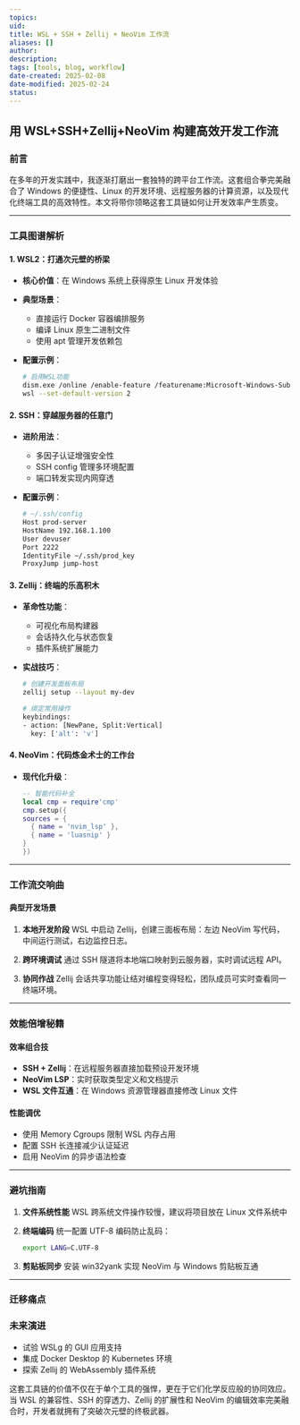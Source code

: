 ```yaml
---
topics: 
uid: 
title: WSL + SSH + Zellij + NeoVim 工作流
aliases: []
author: 
description: 
tags: [tools, blog, workflow]
date-created: 2025-02-08
date-modified: 2025-02-24
status: 
---
```


## 用 WSL+SSH+Zellij+NeoVim 构建高效开发工作流

### 前言

在多年的开发实践中，我逐渐打磨出一套独特的跨平台工作流。这套组合拳完美融合了 Windows 的便捷性、Linux 的开发环境、远程服务器的计算资源，以及现代化终端工具的高效特性。本文将带你领略这套工具链如何让开发效率产生质变。

---

### 工具图谱解析

#### 1. WSL2：打通次元壁的桥梁

- **核心价值**：在 Windows 系统上获得原生 Linux 开发体验
- **典型场景**：
	- 直接运行 Docker 容器编排服务
	- 编译 Linux 原生二进制文件
	- 使用 apt 管理开发依赖包
- **配置示例**：

	```bash
  # 启用WSL功能
  dism.exe /online /enable-feature /featurename:Microsoft-Windows-Subsystem-Linux /all /norestart
  wsl --set-default-version 2
  ```

#### 2. SSH：穿越服务器的任意门

- **进阶用法**：
	- 多因子认证增强安全性
	- SSH config 管理多环境配置
	- 端口转发实现内网穿透
- **配置示例**：

	```bash
  # ~/.ssh/config
  Host prod-server
    HostName 192.168.1.100
    User devuser
    Port 2222
    IdentityFile ~/.ssh/prod_key
    ProxyJump jump-host
  ```

#### 3. Zellij：终端的乐高积木

- **革命性功能**：
	- 可视化布局构建器
	- 会话持久化与状态恢复
	- 插件系统扩展能力
- **实战技巧**：

	```bash
  # 创建开发面板布局
  zellij setup --layout my-dev

  # 绑定常用操作
  keybindings:
    - action: [NewPane, Split:Vertical]
      key: ['alt': 'v']
  ```

#### 4. NeoVim：代码炼金术士的工作台

- **现代化升级**：

	```lua
  -- 智能代码补全
  local cmp = require'cmp'
  cmp.setup({
    sources = {
      { name = 'nvim_lsp' },
      { name = 'luasnip' }
    }
  })
  ```

---

### 工作流交响曲

#### 典型开发场景

1. **本地开发阶段**
	 WSL 中启动 Zellij，创建三面板布局：左边 NeoVim 写代码，中间运行测试，右边监控日志。

2. **跨环境调试**
	 通过 SSH 隧道将本地端口映射到云服务器，实时调试远程 API。

3. **协同作战**
	 Zellij 会话共享功能让结对编程变得轻松，团队成员可实时查看同一终端环境。

---

### 效能倍增秘籍

#### 效率组合技

- **SSH + Zellij**：在远程服务器直接加载预设开发环境
- **NeoVim LSP**：实时获取类型定义和文档提示
- **WSL 文件互通**：在 Windows 资源管理器直接修改 Linux 文件

#### 性能调优

- 使用 Memory Cgroups 限制 WSL 内存占用
- 配置 SSH 长连接减少认证延迟
- 启用 NeoVim 的异步语法检查

---

### 避坑指南

1. **文件系统性能**
	 WSL 跨系统文件操作较慢，建议将项目放在 Linux 文件系统中

2. **终端编码**
	 统一配置 UTF-8 编码防止乱码：

	 ```bash
   export LANG=C.UTF-8
   ```

3. **剪贴板同步**
	 安装 win32yank 实现 NeoVim 与 Windows 剪贴板互通

---

### 迁移痛点

### 未来演进

- 试验 WSLg 的 GUI 应用支持
- 集成 Docker Desktop 的 Kubernetes 环境
- 探索 Zellij 的 WebAssembly 插件系统

这套工具链的价值不仅在于单个工具的强悍，更在于它们化学反应般的协同效应。当 WSL 的兼容性、SSH 的穿透力、Zellij 的扩展性和 NeoVim 的编辑效率完美融合时，开发者就拥有了突破次元壁的终极武器。
